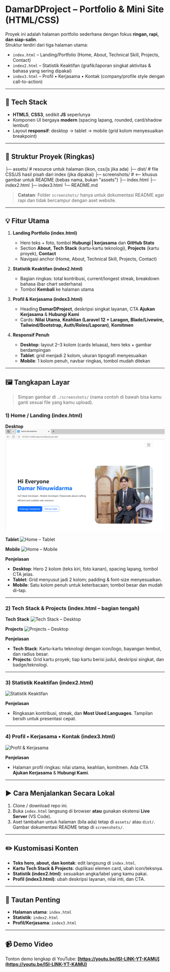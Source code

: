 # DamarDProject – Portfolio & Mini Site (HTML/CSS)

Proyek ini adalah halaman portfolio sederhana dengan fokus **ringan, rapi, dan siap-salin**.  
Struktur terdiri dari tiga halaman utama:

- `index.html` – Landing/Portfolio (Home, About, Technical Skill, Projects, Contact)
- `index2.html` – Statistik Keaktifan (grafik/laporan singkat aktivitas & bahasa yang sering dipakai)
- `index3.html` – Profil • Kerjasama • Kontak (company/profile style dengan call-to-action)

---

## 🔧 Tech Stack
- **HTML5**, **CSS3**, sedikit **JS** seperlunya
- Komponen UI bergaya **modern** (spacing lapang, rounded, card/shadow lembut)
- Layout **responsif**: desktop → tablet → mobile (grid kolom menyesuaikan breakpoint)

---

## 📁 Struktur Proyek (Ringkas)

├─ assets/ # resource untuk halaman (ikon, css/js jika ada)
├─ dist/ # file CSS/JS hasil pisah dari index (jika dipakai)
├─ screenshots/ # <— khusus gambar untuk README (bebas nama, bukan "assets")
├─ index.html
├─ index2.html
├─ index3.html
└─ README.md


> **Catatan**: Folder `screenshots/` hanya untuk dokumentasi README agar rapi dan tidak bercampur dengan aset website.

---

## 💡 Fitur Utama

1. **Landing Portfolio (index.html)**
   - Hero teks + foto, tombol **Hubungi | kerjasama** dan **GitHub Stats**
   - Section **About**, **Tech Stack** (kartu-kartu teknologi), **Projects** (kartu proyek), **Contact**
   - Navigasi anchor (Home, About, Technical Skill, Projects, Contact)

2. **Statistik Keaktifan (index2.html)**
   - Bagian ringkas: total kontribusi, current/longest streak, breakdown bahasa (bar chart sederhana)
   - Tombol **Kembali** ke halaman utama

3. **Profil & Kerjasama (index3.html)**
   - Heading **DamarDProject**, deskripsi singkat layanan, CTA **Ajukan Kerjasama** & **Hubungi Kami**
   - Cards: **Nilai Utama**, **Keahlian (Laravel 12 + Laragon, Blade/Livewire, Tailwind/Bootstrap, Auth/Roles/Laporan)**, **Komitmen**

4. **Responsif Penuh**
   - **Desktop**: layout 2–3 kolom (cards leluasa), hero teks + gambar berdampingan
   - **Tablet**: grid menjadi 2 kolom, ukuran tipografi menyesuaikan
   - **Mobile**: 1 kolom penuh, navbar ringkas, tombol mudah ditekan

---

## 🖼️ Tangkapan Layar

> Simpan gambar di `./screenshots/` (nama contoh di bawah bisa kamu ganti sesuai file yang kamu upload).

### 1) Home / Landing (index.html)
**Desktop**
![Home – Desktop](./screenshots/html1.png)

**Tablet**
![Home – Tablet](./screenshots/home-tablet.png)

**Mobile**
![Home – Mobile](./screenshots/home-mobile.png)

**Penjelasan**  
- **Desktop**: Hero 2 kolom (teks kiri, foto kanan), spacing lapang, tombol CTA jelas.  
- **Tablet**: Grid menyusut jadi 2 kolom; padding & font-size menyesuaikan.  
- **Mobile**: Satu kolom penuh untuk keterbacaan; tombol besar dan mudah di-tap.

---

### 2) Tech Stack & Projects (index.html – bagian tengah)
**Tech Stack**
![Tech Stack – Desktop](./screenshots/techstack-desktop.png)

**Projects**
![Projects – Desktop](./screenshots/projects-desktop.png)

**Penjelasan**  
- **Tech Stack**: Kartu-kartu teknologi dengan icon/logo, bayangan lembut, dan radius besar.  
- **Projects**: Grid kartu proyek; tiap kartu berisi judul, deskripsi singkat, dan badge/teknologi.

---

### 3) Statistik Keaktifan (index2.html)
![Statistik Keaktifan](./screenshots/stats-page.png)

**Penjelasan**  
- Ringkasan kontribusi, streak, dan **Most Used Languages**. Tampilan bersih untuk presentasi cepat.

---

### 4) Profil • Kerjasama • Kontak (index3.html)
![Profil & Kerjasama](./screenshots/partnership-page.png)

**Penjelasan**  
- Halaman profil ringkas: nilai utama, keahlian, komitmen. Ada CTA **Ajukan Kerjasama** & **Hubungi Kami**.

---

## ▶️ Cara Menjalankan Secara Lokal

1. Clone / download repo ini.
2. Buka `index.html` langsung di browser **atau** gunakan ekstensi **Live Server** (VS Code).
3. Aset tambahan untuk halaman (bila ada) tetap di `assets/` atau `dist/`.  
   Gambar dokumentasi README tetap di `screenshots/`.

---

## ✏️ Kustomisasi Konten

- **Teks hero, about, dan kontak**: edit langsung di `index.html`.
- **Kartu Tech Stack & Projects**: duplikasi elemen card, ubah icon/teksnya.
- **Statistik (index2.html)**: sesuaikan angka/label yang kamu pakai.
- **Profil (index3.html)**: ubah deskripsi layanan, nilai inti, dan CTA.

---

## 🔗 Tautan Penting

- **Halaman utama**: `index.html`  
- **Statistik**: `index2.html`  
- **Profil/Kerjasama**: `index3.html`

---

## 📹 Demo Video

Tonton demo lengkap di YouTube: **[https://youtu.be/ISI-LINK-YT-KAMU](https://youtu.be/ISI-LINK-YT-KAMU)**

